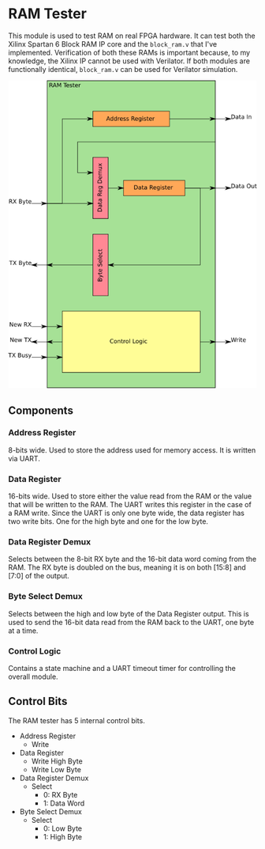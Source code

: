 # RAM Tester
This module is used to test RAM on real FPGA hardware. It can test both the Xilinx Spartan 6 Block RAM IP core and the `block_ram.v` that I've implemented. Verification of both these RAMs is important because, to my knowledge, the Xilinx IP cannot be used with Verilator. If both modules are functionally identical, `block_ram.v` can be used for Verilator simulation.

![Arithmetic Logic Unit](../gfx/ram_tester.png)

## Components

### Address Register
8-bits wide. Used to store the address used for memory access. It is written via UART.

### Data Register
16-bits wide. Used to store either the value read from the RAM or the value that will be written to the RAM. The UART writes this register in the case of a RAM write. Since the UART is only one byte wide, the data register has two write bits. One for the high byte and one for the low byte.

### Data Register Demux
Selects between the 8-bit RX byte and the 16-bit data word coming from the RAM. The RX byte is doubled on the bus, meaning it is on both [15:8] and [7:0] of the output.

### Byte Select Demux
Selects between the high and low byte of the Data Register output. This is used to send the 16-bit data read from the RAM back to the UART, one byte at a time.

### Control Logic
Contains a state machine and a UART timeout timer for controlling the overall module.

## Control Bits
The RAM tester has 5 internal control bits.

- Address Register
  - Write
- Data Register
  - Write High Byte
  - Write Low Byte
- Data Register Demux
  - Select
    - 0: RX Byte
    - 1: Data Word
- Byte Select Demux
  - Select
    - 0: Low Byte
    - 1: High Byte
